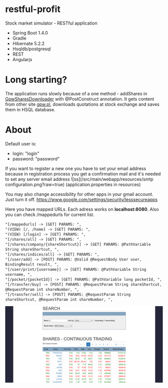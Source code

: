 
# restful-profit
Stock market simulator - RESTful application
- Spring Boot 1.4.0
- Gradle
- Hibernate 5.2.2
- Hsqldb/postgresql
- REST
- Angularjs

# Long starting?
The application runs slowly because of a one method  - addShares in [GpwSharesDownloader](src/main/java/pl/pvkk/profit/gpw/GpwSharesDownloader.java) with @PostConstruct annotation. It gets content from other site [gpw.pl](https://www.gpw.pl/), downloads quotations at stock exchange and saves them in HSQL database.

# About
Default user is:
- login: "login"
- password: "password"

If you want to register a new one you have to set your email address because in registration process you get a confirmation mail and it's needed to set any server email address
![ss](/src/main/webapp/resources/smtp configuration.png?raw=true) (application.properties in resources)

You may also change accessibility for other apps in your gmail account. Just turn it off.
https://www.google.com/settings/security/lesssecureapps

Here you have mapped URLs. Each adress works on **localhost:8080**. Also you can check /mappedurls for current list.
```
"[/mappedurls] -> [GET] PARAMS: ",
"(VIEW) [/, /home] -> [GET] PARAMS: ",
"(VIEW) [/login] -> [GET] PARAMS: ",
"[/shares/all] -> [GET] PARAMS: ",
"[/shares/company/{shareShortcut}] -> [GET] PARAMS: @PathVariable String shareShortcut, ",
"[/shares/indices/all] -> [GET] PARAMS: ",
"[/user/add] -> [POST] PARAMS: @Valid @RequestBody User user, BindingResult result, ",
"[/user/print/{username}] -> [GET] PARAMS: @PathVariable String username, ",
"[/pocket/{pocketId}] -> [GET] PARAMS: @PathVariable long pocketId, ",
"[/transfer/buy] -> [POST] PARAMS: @RequestParam String shareShortcut, @RequestParam int shareNumber, ",
"[/transfer/sell] -> [POST] PARAMS: @RequestParam String shareShortcut, @RequestParam int shareNumber, ",
```

![ss](/src/main/webapp/resources/ss.png?raw=true)
